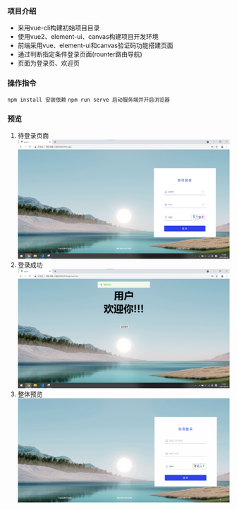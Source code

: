 ### 项目介绍
* 采用vue-cli构建初始项目目录
* 使用vue2、element-ui、canvas构建项目开发环境
* 前端采用vue、element-ui和canvas验证码功能搭建页面
* 通过判断指定条件登录页面(rounter路由导航)
* 页面为登录页、欢迎页
### 操作指令
`npm install 安装依赖`
`npm run serve 启动服务端并开启浏览器`
### 预览
1. 待登录页面
![1](https://github.com/HLchange/sign-in-vue-element-ui/blob/main/review/%E5%BE%85%E7%99%BB%E5%BD%95%E9%A1%B5%E9%9D%A2.png)
3. 登录成功
![2](https://github.com/HLchange/sign-in-vue-element-ui/blob/main/review/%E7%99%BB%E5%BD%95%E6%88%90%E5%8A%9F.png)
3. 整体预览
![3](https://github.com/HLchange/sign-in-vue-element-ui/blob/main/review/%E6%95%B4%E4%BD%93%E9%A2%84%E8%A7%88.gif)
